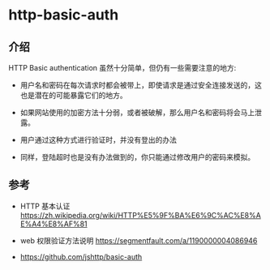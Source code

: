 # http-basic-auth

## 介绍

HTTP Basic authentication 虽然十分简单，但仍有一些需要注意的地方:

- 用户名和密码在每次请求时都会被带上，即使请求是通过安全连接发送的，这也是潜在的可能暴露它们的地方。

- 如果网站使用的加密方法十分弱，或者被破解，那么用户名和密码将会马上泄露。

- 用户通过这种方式进行验证时，并没有登出的办法

- 同样，登陆超时也是没有办法做到的，你只能通过修改用户的密码来模拟。

## 参考

- HTTP 基本认证 https://zh.wikipedia.org/wiki/HTTP%E5%9F%BA%E6%9C%AC%E8%AE%A4%E8%AF%81

- web 权限验证方法说明 https://segmentfault.com/a/1190000004086946

- https://github.com/jshttp/basic-auth
